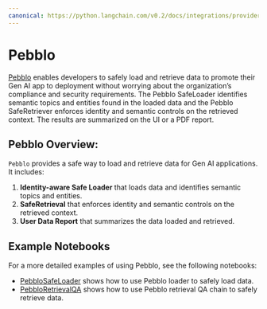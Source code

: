 ```yaml
---
canonical: https://python.langchain.com/v0.2/docs/integrations/providers/pebblo/
---
```


# Pebblo

[Pebblo](https://www.daxa.ai/pebblo) enables developers to safely load and retrieve data to promote their Gen AI app to deployment without
worrying about the organization’s compliance and security requirements. The Pebblo SafeLoader identifies semantic topics and entities found in the
loaded data and the Pebblo SafeRetriever enforces identity and semantic controls on the retrieved context. The results are
summarized on the UI or a PDF report.


## Pebblo Overview:

`Pebblo` provides a safe way to load and retrieve data for Gen AI applications. 
It includes:
1. **Identity-aware Safe Loader** that loads data and identifies semantic topics and entities.
2. **SafeRetrieval**  that enforces identity and semantic controls on the retrieved context.
3. **User Data Report** that summarizes the data loaded and retrieved.

## Example Notebooks

For a more detailed examples of using Pebblo, see the following notebooks:
* [PebbloSafeLoader](/docs/integrations/document_loaders/pebblo) shows how to use Pebblo loader to safely load data.
* [PebbloRetrievalQA](/docs/integrations/providers/pebblo/pebblo_retrieval_qa) shows how to use Pebblo retrieval QA chain to safely retrieve data.